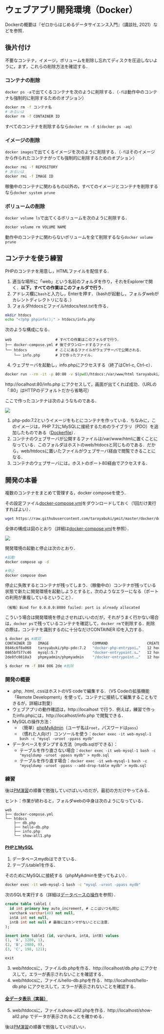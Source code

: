 # ウェブアプリ開発環境（Docker）

Dockerの概要は『ゼロからはじめるデータサイエンス入門』（講談社, 2021）などを参照．

## 後片付け

不要なコンテナ，イメージ，ボリュームを削除し忘れてディスクを圧迫しないように，まず，これらの削除方法を確認する．

### コンテナの削除

`docker ps -a`で出てくるコンテナを次のように削除する．（`-f`は動作中のコンテナも強制的に削除するためのオプション）

```bash
docker rm -f コンテナ名
# あるいは
docker rm -f CONTAINER ID
```

すべてのコンテナを削除するなら`docker rm -f $(docker ps -aq)`

### イメージの削除

`docker images`で出てくるイメージを次のように削除する．（`-f`はそのイメージから作られたコンテナがっても強制的に削除するためのオプション）

```bash
docker rmi -f REPOSITORY
# あるいは
docker rmi -f IMAGE ID
```

稼働中のコンテナに関わるもの以外の，すべてのイメージとコンテナを削除するなら`docker system prune`

### ボリュームの削除

`docker volume ls`で出てくるボリュームを次のように削除する．

```bash
docker volume rm VOLUME NAME
```

動作中のコンテナに関わらないボリュームを全て削除するなら`docker volume prune`

## コンテナを使う練習

PHPのコンテナを用意し，HTMLファイルを配信する．

1. 適当な場所に「web」という名前のフォルダを作り，それをExplorerで開く．**以下，すべての作業はこのフォルダで行う．**
1. アドレス欄に`bash`と入力し，Enterを押す．（bashが起動し，フォルダwebがカレントディレクトリになる．）
1. フォルダhtdocsとファイルhtdocs/test.txtを作る．

```bash
mkdir htdocs
echo "<?php phpinfo();" > htdocs/info.php
```

次のような構成になる．

```
web                    # すべての作業はこのフォルダで行う．
├── docker-compose.yml # 後でダウンロードするファイル
└── htdocs             # ここにあるファイルがウェブサーバで公開される．
    └── info.php       # 3で作ったファイル．
```

4. ウェブサーバを起動し，info.phpにアクセスする（終了はCtrl-c, Ctrl-c）．

```bash
docker run --rm -it -p 80:80 -v $(pwd)/htdocs:/var/www/html taroyabuki/php-pdo:7.2
```

http://localhost:80/info.php にアクセスして，画面が出てくれば成功．（URLの「:80」はHTTPのデフォルトだから省略可）

ここで作ったコンテナは次のようなものである．

[![](php.svg)](php.md)

1. php-pdo:7.2というイメージをもとにコンテナを作っている．ちなみに，このイメージは，PHP 7.2にMySQLに接続するためのライブラリ（PDO）を追加したものである（[Dockerfile](php-pdo/Dockerfile)）．
2. コンテナのウェブサーバが公開するファイルは/var/www/htmlに置くことになっている．このフォルダはホストのweb/htdocsと同じものである．だから，web/htdocsに置いたファイルがウェブサーバ経由で閲覧できることになる．
3. コンテナのウェブサーバには，ホストのポート80経由でアクセスする．

## 開発の本番

複数のコンテナをまとめて管理する，docker composeを使う．

その設定ファイル[docker-compose.yml](docker-compose.yml])をダウンロードしておく（1回だけ実行すればよい）．

```bash
wget https://raw.githubusercontent.com/taroyabuki/pmit/master/docker/docker-compose.yml
```

全体の構成は図のとおり（詳細は[docker-compose.yml](docker-compose.yml])を参照）．

[![](image.svg)](image.md)

開発環境の起動と停止は次のとおり．

```bash
#起動
docker compose up -d

#停止
docker compose down
```

停止に失敗するとコンテナが残ってしまう．（稼働中の）コンテナが残っている状態で新たに開発環境を起動しようとすると，次のようなエラーになる（ポートの利用が重複しているということ）．

```
（省略）Bind for 0.0.0.0:8080 failed: port is already allocated
```

こういう場合は開発環境を停止させればいいのだが，それがうまく行かない場合は，`docker ps`で残っているコンテナを確認して，`docker rm`で削除する．削除の際は，コンテナを識別するのに十分なだけCONTAINER IDを入力する．

```bash
$ docker ps #確認
CONTAINER ID   IMAGE                    COMMAND                  CREATED        STATUS        PORTS                  NAMES
8846c6f8a068   taroyabuki/php-pdo:7.2   "docker-php-entrypoi…"   12 hours ago   Up 12 hours   0.0.0.0:80->80/tcp     web-php-1
0865bf577c46   mysql:5.7                "docker-entrypoint.s…"   12 hours ago   Up 12 hours   3306/tcp, 33060/tcp    web-mysql-1
2de8fc0818a3   phpmyadmin/phpmyadmin    "/docker-entrypoint.…"   12 hours ago   Up 12 hours   0.0.0.0:8080->80/tcp   web-phpmyadmin-1

$ docker rm -f 884 086 2de #削除
```

### 開発の概要

- .php, .html, .cssはホストのVS codeで編集する．（VS Codeの拡張機能「Remote Development」を使って，コンテナに接続して編集することもできるが，詳細は割愛）
- ウェブアプリの動作確認は，http://localhost で行う．例えば，練習で作ったinfo.phpには，http://localhost/info.php で閲覧できる．
- MySQLの操作方法：
    - （簡単）[phpMyAdmin](http://localhost:8080)（ユーザ名は`root`，パスワードは`pass`）
    - （慣れた人向け）コンソールを使う：`docker exec -it web-mysql-1 bash -c "mysql -uroot -ppass mydb"`
- データベースをダンプする方法（mydb.sqlができる）：
    - テーブルを作り直さない場合：`docker exec -it web-mysql-1 bash -c "mysqldump -uroot -ppass mydb" > mydb.sql`
    - テーブルを作り直す場合：`docker exec -it web-mysql-1 bash -c "mysqldump -uroot -ppass --add-drop-table mydb" > mydb.sql`

### 練習

後は[PM演習](https://github.com/taroyabuki/pmpractice2)の順番で勉強していけばいいのだが，最初の方だけやってみる．

ヒント：作業が終わると，フォルダwebの中身は次のようになっている．

```
web
├── docker-compose.yml
└── htdocs
    ├── db.php
    ├── hello-db.php
    ├── info.php
    └── show-all1.php
```

#### [PHPとMySQL](https://github.com/taroyabuki/pmpractice2/blob/master/docs/phpmysql.md)

1. データベースmydbはできている．
1. テーブルtable1を作る．

そのためにMySQLに接続する（phpMyAdminを使ってもよい）．

```bash
docker exec -it web-mysql-1 bash -c "mysql -uroot -ppass mydb"
```

次のSQLを実行する（詳細は[データベースの操作](https://github.com/taroyabuki/pmpractice2/blob/master/docs/sql.md)を参照）．

```sql
create table table1 (
  id int primary key auto_increment, # ここはいつも同じ
  varcharA varchar(40) not null,
  intA int not null,
  intB int not null # 最後にはカンマがないことに注意．
);

insert into table1 (id, varcharA, intA, intB) values
(1, 'A', 1280, 1),
(2, 'B', 2980, 0),
(3, 'C', 198, 121);

exit
```

3. web/htdocsに，ファイルdb.phpを作る．http://localhost/db.php にアクセスして，エラーが表示されないことを確認する．
4. web/htdocsに，ファイルhello-db.phpを作る．http://localhost/hello-db.php にアクセスして，エラーが表示されないことを確認する．

#### [全データ表示（実装）](https://github.com/taroyabuki/pmpractice2/tree/master/patterns/show-all)

5. web/htdocsに，ファイルshow-all2.phpを作る．http://localhost/show-all2.php でデータが表示されることを確かめる．

後は[PM演習](https://github.com/taroyabuki/pmpractice2)の順番で勉強していけばいい．
